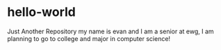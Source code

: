 # hello-world
Just Another Repository 
my name is evan and I am a senior at ewg, I am planning to go to college and major in computer science!
